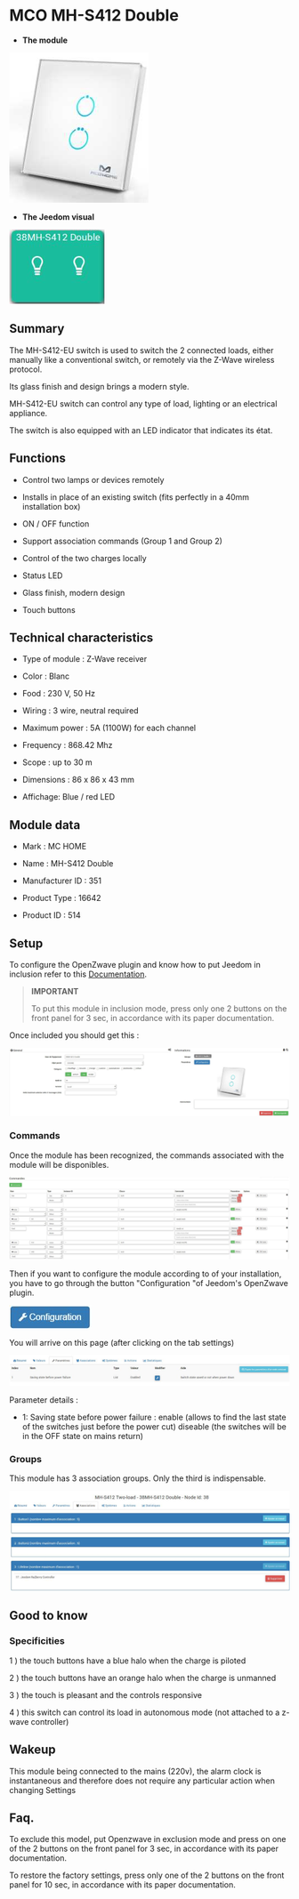 MCO MH-S412 Double 
==================



-   **The module**



![module](images/mco.mhs412/module.jpg)



-   **The Jeedom visual**



![vuedefaut1](images/mco.mhs412/vuedefaut1.jpg)



Summary 
------


The MH-S412-EU switch is used to switch the 2 connected loads,
either manually like a conventional switch, or remotely via the
Z-Wave wireless protocol.

Its glass finish and design brings a modern style.

MH-S412-EU switch can control any type of load,
lighting or an electrical appliance.

The switch is also equipped with an LED indicator that indicates its
état. 

Functions 
---------



-   Control two lamps or devices remotely

-   Installs in place of an existing switch (fits
    perfectly in a 40mm installation box)

-   ON / OFF function

-   Support association commands (Group 1 and Group 2)

-   Control of the two charges locally

-   Status LED

-   Glass finish, modern design

-   Touch buttons



Technical characteristics 
---------------------------



-   Type of module : Z-Wave receiver

-   Color : Blanc

-   Food : 230 V, 50 Hz

-   Wiring : 3 wire, neutral required

-   Maximum power : 5A (1100W) for each channel

-   Frequency : 868.42 Mhz

-   Scope : up to 30 m

-   Dimensions : 86 x 86 x 43 mm

-   Affichage: Blue / red LED



Module data 
-----------------



-   Mark : MC HOME

-   Name : MH-S412 Double

-   Manufacturer ID : 351

-   Product Type : 16642

-   Product ID : 514



Setup 
-------------



To configure the OpenZwave plugin and know how to put Jeedom in
inclusion refer to this
[Documentation](https://doc.jeedom.com/en_US/plugins/automation%20protocol/openzwave/).



> **IMPORTANT**
>
> To put this module in inclusion mode, press only one
> 2 buttons on the front panel for 3 sec, in accordance with its
> paper documentation.

Once included you should get this :



![Plugin Zwave](images/mco.mhs412/information.jpg)



### Commands 



Once the module has been recognized, the commands associated with the module will be
disponibles.



![Commands](images/mco.mhs412/commandes.jpg)



Then if you want to configure the module according to
of your installation, you have to go through the button
"Configuration "of Jeedom's OpenZwave plugin.



![Setup plugin Zwave](images/plugin/bouton_configuration.jpg)



You will arrive on this page (after clicking on the tab
settings)



![Config1](images/mco.mhs412/config1.jpg)



Parameter details :



-   1: Saving state before power failure : enable (allows to find
    the last state of the switches just before the power cut)
    diseable (the switches will be in the OFF state on mains return)



### Groups 



This module has 3 association groups. Only the third is
indispensable.



![Groupe](images/mco.mhs412/groupe.jpg)



Good to know 
------------



### Specificities 

1 \) the touch buttons have a blue halo when the charge
is piloted

2 \) the touch buttons have an orange halo when the charge
is unmanned

3 \) the touch is pleasant and the controls responsive

4 \) this switch can control its load in autonomous mode (not
attached to a z-wave controller)

Wakeup 
------



This module being connected to the mains (220v), the alarm clock is instantaneous
and therefore does not require any particular action when changing
Settings



Faq. 
------



To exclude this model, put Openzwave in exclusion mode and press
on one of the 2 buttons on the front panel for 3 sec, in accordance with its
paper documentation.

To restore the factory settings, press only one of the 2 buttons
on the front panel for 10 sec, in accordance with its paper documentation.



